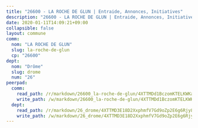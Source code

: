 ```yaml
---
title: "26600 - LA ROCHE DE GLUN | Entraide, Annonces, Initiatives"
description: "26600 - LA ROCHE DE GLUN | Entraide, Annonces, Initiatives"
date: 2020-01-11T14:09:21+09:00
collapsible: false
layout: commune
comm:
  nom: "LA ROCHE DE GLUN"
  slug: la-roche-de-glun
  cp: "26600"
dept:
  nom: "Drôme"
  slug: drome
  num: "26"
peerpad:
  comm:
    read_path: /r/markdown/26600_la-roche-de-glun/4XTTMDd1BczomKTELKWKagnUn8iBKbHcZwHFNSTNipt8psBB4
    write_path: /w/markdown/26600_la-roche-de-glun/4XTTMDd1BczomKTELKWKagnUn8iBKbHcZwHFNSTNipt8psBB4-K3TgUQRouwXR1e4VKsspcgjEgF4AE1rdnSRM8hmPk3AnBkJNJpvaRVCJY8oCKj8qtkGeo91VSkUuWvd1dFCptR1xJPE6LtDqRH2Rf3psgXYmoJZb9xQa7jsf3u6ZbHJBrw3KxxV4
  dept:
    read_path: /r/markdown/26_drome/4XTTMD3E18D2XxphmfV7Gd9oZp2E6g6Rjy8yoyyuT4SyeeDZv
    write_path: /w/markdown/26_drome/4XTTMD3E18D2XxphmfV7Gd9oZp2E6g6Rjy8yoyyuT4SyeeDZv-K3TgUGX4nG6FnUgVjDeodHJBzD4Z7jTqAJwquijk1LCW8AWc9CAemuRZDQCZC8aha3sgQcHNRUHizJ1bQGiTeNjxAKKxoxsNxcJ7pjGzQ4icP1ftCA9sHED31LddZbCgpf6zkM4Q
---
```


